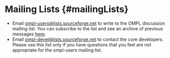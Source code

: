 # Mailing Lists {#mailingLists}

- Email ompl-users@lists.sourceforge.net to write to the OMPL discussion mailing list. You can subscribe to the list and see an archive of previous messages [here](https://lists.sourceforge.net/lists/listinfo/ompl-users).
- Email ompl-devel@lists.sourceforge.net to contact the core developers. Please use this list only if you have questions that you feel are not appropriate for the ompl-users mailing list.
